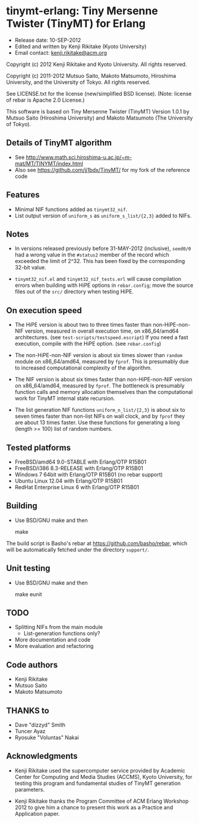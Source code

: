 # tinymt-erlang: Tiny Mersenne Twister (TinyMT) for Erlang

* Release date: 10-SEP-2012
* Edited and written by Kenji Rikitake (Kyoto University)
* Email contact: <kenji.rikitake@acm.org>

Copyright (c) 2012 Kenji Rikitake and Kyoto University. All rights
reserved.

Copyright (c) 2011-2012 Mutsuo Saito, Makoto Matsumoto, Hiroshima
University, and the University of Tokyo. All rights reserved.

See LICENSE.txt for the license (new/simplified BSD license). (Note:
license of rebar is Apache 2.0 License.)

This software is based on
Tiny Mersenne Twister (TinyMT) Version 1.0.1
by Mutsuo Saito (Hiroshima University) and Makoto Matsumoto (The University of Tokyo).

## Details of TinyMT algorithm

* See <http://www.math.sci.hiroshima-u.ac.jp/~m-mat/MT/TINYMT/index.html>
* Also see <https://github.com/jj1bdx/TinyMT/> for my fork of the reference code

## Features

* Minimal NIF functions added as `tinymt32_nif`.
* List output version of `uniform_s` as `uniform_s_list/{2,3}` added to NIFs.

## Notes

* In versions released previously before 31-MAY-2012 (inclusive),
  `seed0/0` had a wrong value in the `#status2` member of the record
  which exceeded the limit of 2^32.  This has been fixed by the
  corresponding 32-bit value.

* `tinymt32_nif.el` and `tinymt32_nif_tests.erl` will cause compilation errors
  when building with HiPE options in `rebar.config`; move the source files
  out of the `src/` directory when testing HiPE.

## On execution speed

* The HiPE version is about two to three times faster than non-HiPE-non-NIF
  version, measured in overall execution time, on x86_64/amd64
  architectures. (see `test-scripts/testspeed.escript`) If you need a
  fast execution, compile with the HiPE option. (see `rebar.config`)

* The non-HiPE-non-NIF version is about six times slower than `random` module
  on x86_64/amd64, measured by `fprof`.  This is presumably due to increased
  computational complexity of the algorithm.

* The NIF version is about six times faster than non-HiPE-non-NIF
  version on x86_64/amd64, measured by `fprof`.  The bottleneck is
  presumably function calls and memory allocation themselves than the
  computational work for TinyMT internal state recursion.

* The list generation NIF functions `uniform_n_list/{2,3}` is about
  six to seven times faster than non-list NIFs on wall clock, and
  by `fprof` they are about 13 times faster.  Use these functions
  for generating a long (length >= 100) list of random numbers.

## Tested platforms

* FreeBSD/amd64 9.0-STABLE with Erlang/OTP R15B01
* FreeBSD/i386 8.3-RELEASE with Erlang/OTP R15B01
* Windows 7 64bit with Erlang/OTP R15B01 (no rebar support)
* Ubuntu Linux 12.04 with Erlang/OTP R15B01
* RedHat Enterprise Linux 6 with Erlang/OTP R15B01

## Building 

* Use BSD/GNU make and then

    make

The build script is Basho's rebar at <https://github.com/basho/rebar>,
which will be automatically fetched under the directory `support/`.

## Unit testing

* Use BSD/GNU make and then

    make eunit

## TODO

* Splitting NIFs from the main module
    * List-generation functions only?
* More documentation and code
* More evaluation and refactoring

## Code authors

* Kenji Rikitake
* Mutsuo Saito
* Makoto Matsumoto

## THANKS to

* Dave "dizzyd" Smith
* Tuncer Ayaz
* Ryosuke "Voluntas" Nakai

## Acknowledgments

* Kenji Rikitake used the supercomputer service provided by Academic
  Center for Computing and Media Studies (ACCMS), Kyoto University, for
  testing this program and fundamental studies of TinyMT generation
  parameters.

* Kenji Rikitake thanks the Program Committee of ACM Erlang Workshop
  2012 to give him a chance to present this work as a Practice and
  Application paper.
